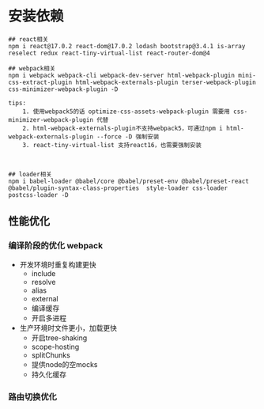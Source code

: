 # 安装依赖
```
## react相关
npm i react@17.0.2 react-dom@17.0.2 lodash bootstrap@3.4.1 is-array reselect redux react-tiny-virtual-list react-router-dom@4

## webpack相关
npm i webpack webpack-cli webpack-dev-server html-webpack-plugin mini-css-extract-plugin html-webpack-externals-plugin terser-webpack-plugin css-minimizer-webpack-plugin -D

tips: 
    1. 使用webpack5的话 optimize-css-assets-webpack-plugin 需要用 css-minimizer-webpack-plugin 代替
    2. html-webpack-externals-plugin不支持webpack5，可通过npm i html-webpack-externals-plugin --force -D 强制安装
    3. react-tiny-virtual-list 支持react16，也需要强制安装



## loader相关
npm i babel-loader @babel/core @babel/preset-env @babel/preset-react @babel/plugin-syntax-class-properties  style-loader css-loader postcss-loader -D
```


## 性能优化
### 编译阶段的优化 webpack
- 开发环境时重复构建更快
    - include
    - resolve
    - alias
    - external
    - 编译缓存
    - 开启多进程
- 生产环境时文件更小，加载更快
    - 开启tree-shaking
    - scope-hosting
    - splitChunks
    - 提供node的空mocks
    - 持久化缓存


### 路由切换优化